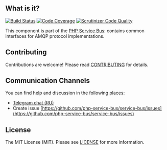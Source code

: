 ## What is it?
[![Build Status](https://travis-ci.org/php-service-bus/transport-amqp.svg?branch=v4.4)](https://travis-ci.org/php-service-bus/transport-amqp)
[![Code Coverage](https://scrutinizer-ci.com/g/php-service-bus/transport-amqp/badges/coverage.png?b=v4.4)](https://scrutinizer-ci.com/g/php-service-bus/transport-amqp/?branch=v4.4)
[![Scrutinizer Code Quality](https://scrutinizer-ci.com/g/php-service-bus/transport-amqp/badges/quality-score.png?b=v4.4)](https://scrutinizer-ci.com/g/php-service-bus/transport-amqp/?branch=v4.4)

This component is part of the [PHP Service Bus](https://github.com/php-service-bus/service-bus): contains common interfaces for AMQP protocol implementations.

## Contributing
Contributions are welcome! Please read [CONTRIBUTING](CONTRIBUTING.md) for details.

## Communication Channels
You can find help and discussion in the following places:
* [Telegram chat (RU)](https://t.me/php_service_bus)
* Create issue [https://github.com/php-service-bus/service-bus/issues](https://github.com/php-service-bus/service-bus/issues)

## License

The MIT License (MIT). Please see [LICENSE](LICENSE.md) for more information.
